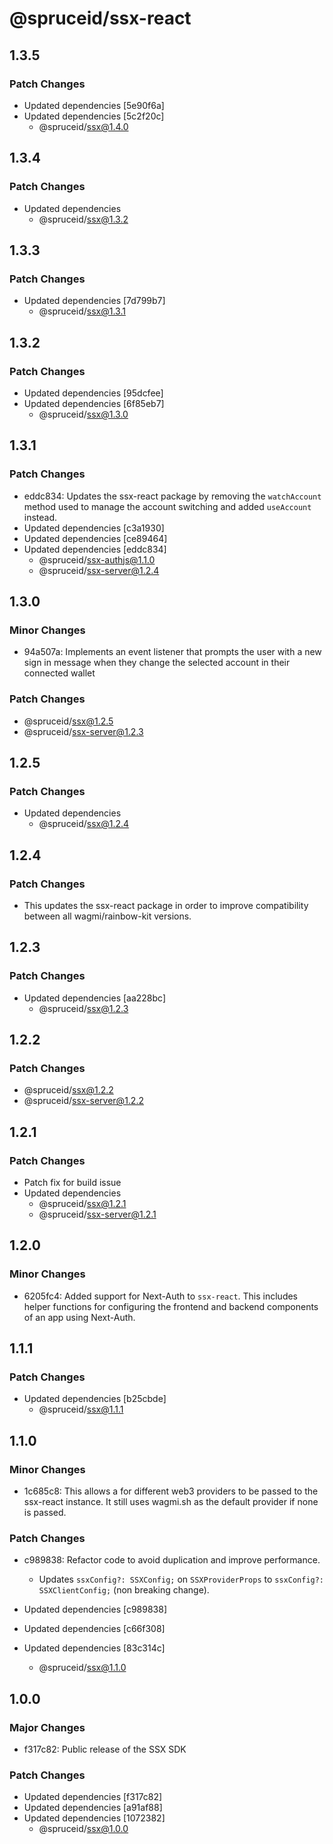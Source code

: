 # @spruceid/ssx-react

## 1.3.5

### Patch Changes

- Updated dependencies [5e90f6a]
- Updated dependencies [5c2f20c]
  - @spruceid/ssx@1.4.0

## 1.3.4

### Patch Changes

- Updated dependencies
  - @spruceid/ssx@1.3.2

## 1.3.3

### Patch Changes

- Updated dependencies [7d799b7]
  - @spruceid/ssx@1.3.1

## 1.3.2

### Patch Changes

- Updated dependencies [95dcfee]
- Updated dependencies [6f85eb7]
  - @spruceid/ssx@1.3.0

## 1.3.1

### Patch Changes

- eddc834: Updates the ssx-react package by removing the `watchAccount` method used to manage the account switching and added `useAccount` instead.
- Updated dependencies [c3a1930]
- Updated dependencies [ce89464]
- Updated dependencies [eddc834]
  - @spruceid/ssx-authjs@1.1.0
  - @spruceid/ssx-server@1.2.4

## 1.3.0

### Minor Changes

- 94a507a: Implements an event listener that prompts the user with a new sign in message when they change the selected account in their connected wallet

### Patch Changes

- @spruceid/ssx@1.2.5
- @spruceid/ssx-server@1.2.3

## 1.2.5

### Patch Changes

- Updated dependencies
  - @spruceid/ssx@1.2.4

## 1.2.4

### Patch Changes

- This updates the ssx-react package in order to improve compatibility between all wagmi/rainbow-kit versions.

## 1.2.3

### Patch Changes

- Updated dependencies [aa228bc]
  - @spruceid/ssx@1.2.3

## 1.2.2

### Patch Changes

- @spruceid/ssx@1.2.2
- @spruceid/ssx-server@1.2.2

## 1.2.1

### Patch Changes

- Patch fix for build issue
- Updated dependencies
  - @spruceid/ssx@1.2.1
  - @spruceid/ssx-server@1.2.1

## 1.2.0

### Minor Changes

- 6205fc4: Added support for Next-Auth to `ssx-react`. This includes helper functions for configuring the frontend and backend components of an app using Next-Auth.

## 1.1.1

### Patch Changes

- Updated dependencies [b25cbde]
  - @spruceid/ssx@1.1.1

## 1.1.0

### Minor Changes

- 1c685c8: This allows a for different web3 providers to be passed to the ssx-react instance. It still uses wagmi.sh as the default provider if none is passed.

### Patch Changes

- c989838: Refactor code to avoid duplication and improve performance.

  - Updates `ssxConfig?: SSXConfig;` on `SSXProviderProps` to `ssxConfig?: SSXClientConfig;` (non breaking change).

- Updated dependencies [c989838]
- Updated dependencies [c66f308]
- Updated dependencies [83c314c]
  - @spruceid/ssx@1.1.0

## 1.0.0

### Major Changes

- f317c82: Public release of the SSX SDK

### Patch Changes

- Updated dependencies [f317c82]
- Updated dependencies [a91af88]
- Updated dependencies [1072382]
  - @spruceid/ssx@1.0.0
